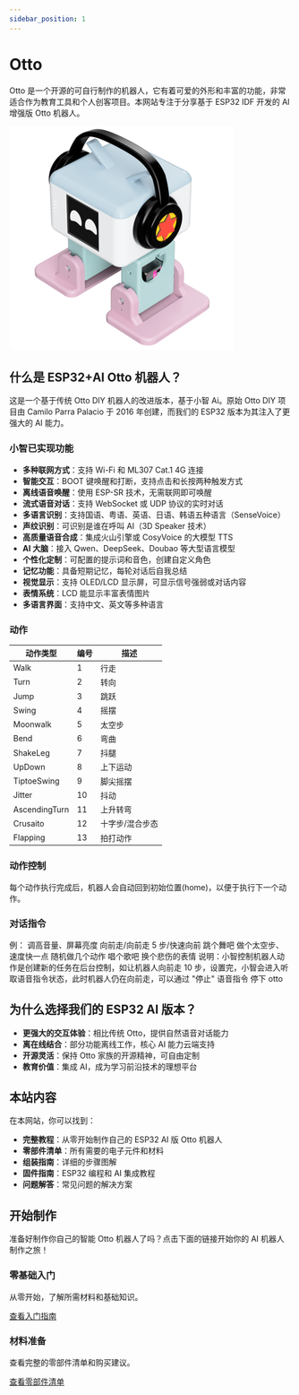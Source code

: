 ```yaml
---
sidebar_position: 1
---
```


# Otto

Otto 是一个开源的可自行制作的机器人，它有着可爱的外形和丰富的功能，非常适合作为教育工具和个人创客项目。本网站专注于分享基于 ESP32 IDF 开发的 AI 增强版 Otto 机器人。

![Otto DIY 机器人](../static/img/ottoRobot2.png)

## 什么是 ESP32+AI Otto 机器人？

这是一个基于传统 Otto DIY 机器人的改进版本，基于小智 Ai。原始 Otto DIY 项目由 Camilo Parra Palacio 于 2016 年创建，而我们的 ESP32 版本为其注入了更强大的 AI 能力。

### 小智已实现功能

- **多种联网方式**：支持 Wi-Fi 和 ML307 Cat.1 4G 连接
- **智能交互**：BOOT 键唤醒和打断，支持点击和长按两种触发方式
- **离线语音唤醒**：使用 ESP-SR 技术，无需联网即可唤醒
- **流式语音对话**：支持 WebSocket 或 UDP 协议的实时对话
- **多语言识别**：支持国语、粤语、英语、日语、韩语五种语言（SenseVoice）
- **声纹识别**：可识别是谁在呼叫 AI（3D Speaker 技术）
- **高质量语音合成**：集成火山引擎或 CosyVoice 的大模型 TTS
- **AI 大脑**：接入 Qwen、DeepSeek、Doubao 等大型语言模型
- **个性化定制**：可配置的提示词和音色，创建自定义角色
- **记忆功能**：具备短期记忆，每轮对话后自我总结
- **视觉显示**：支持 OLED/LCD 显示屏，可显示信号强弱或对话内容
- **表情系统**：LCD 能显示丰富表情图片
- **多语言界面**：支持中文、英文等多种语言

### 动作

| 动作类型      | 编号 | 描述            |
| ------------- | ---- | --------------- |
| Walk          | 1    | 行走            |
| Turn          | 2    | 转向            |
| Jump          | 3    | 跳跃            |
| Swing         | 4    | 摇摆            |
| Moonwalk      | 5    | 太空步          |
| Bend          | 6    | 弯曲            |
| ShakeLeg      | 7    | 抖腿            |
| UpDown        | 8    | 上下运动        |
| TiptoeSwing   | 9    | 脚尖摇摆        |
| Jitter        | 10   | 抖动            |
| AscendingTurn | 11   | 上升转弯        |
| Crusaito      | 12   | 十字步/混合步态 |
| Flapping      | 13   | 拍打动作        |

### 动作控制

每个动作执行完成后，机器人会自动回到初始位置(home)，以便于执行下一个动作。

### 对话指令

例：
调高音量、屏幕亮度
向前走/向前走 5 步/快速向前
跳个舞吧
做个太空步、速度快一点
随机做几个动作
唱个歌吧
换个悲伤的表情
说明：小智控制机器人动作是创建新的任务在后台控制，如让机器人向前走 10 步，设置完，小智会进入听取语音指令状态，此时机器人仍在向前走，可以通过 "停止" 语音指令 停下 otto

## 为什么选择我们的 ESP32 AI 版本？

- **更强大的交互体验**：相比传统 Otto，提供自然语音对话能力
- **离在线结合**：部分功能离线工作，核心 AI 能力云端支持
- **开源灵活**：保持 Otto 家族的开源精神，可自由定制
- **教育价值**：集成 AI，成为学习前沿技术的理想平台

## 本站内容

在本网站，你可以找到：

- **完整教程**：从零开始制作自己的 ESP32 AI 版 Otto 机器人
- **零部件清单**：所有需要的电子元件和材料
- **组装指南**：详细的步骤图解
- **固件指南**：ESP32 编程和 AI 集成教程
- **问题解答**：常见问题的解决方案

## 开始制作

准备好制作你自己的智能 Otto 机器人了吗？点击下面的链接开始你的 AI 机器人制作之旅！

<div class="container">
  <div class="row">
    <div class="col col--6">
      <div class="card">
        <div class="card__header">
          <h3>零基础入门</h3>
        </div>
        <div class="card__body">
          <p>
            从零开始，了解所需材料和基础知识。
          </p>
        </div>
        <div class="card__footer">
          <a href="/docs/getting-started" class="button button--primary button--block">查看入门指南</a>
        </div>
      </div>
    </div>
    <div class="col col--6">
      <div class="card">
        <div class="card__header">
          <h3>材料准备</h3>
        </div>
        <div class="card__body">
          <p>
            查看完整的零部件清单和购买建议。
          </p>
        </div>
        <div class="card__footer">
          <a href="/docs/bom" class="button button--primary button--block">查看零部件清单</a>
        </div>
      </div>
    </div>
  </div>
</div>
